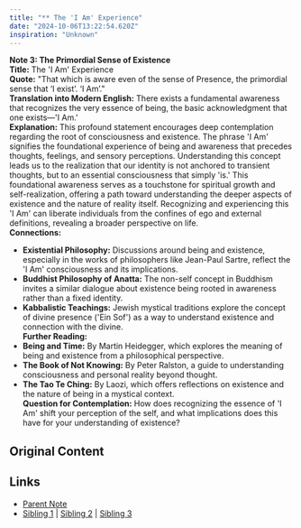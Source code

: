 ```yaml
---
title: "** The 'I Am' Experience"
date: "2024-10-06T13:22:54.620Z"
inspiration: "Unknown"
---
```


  

**Note 3: The Primordial Sense of Existence**  
**Title:** The 'I Am' Experience  
**Quote:** "That which is aware even of the sense of Presence, the primordial sense that ‘I exist’. ‘I Am’."  
**Translation into Modern English:** There exists a fundamental awareness that recognizes the very essence of being, the basic acknowledgment that one exists—'I Am.'  
**Explanation:** This profound statement encourages deep contemplation regarding the root of consciousness and existence. The phrase 'I Am' signifies the foundational experience of being and awareness that precedes thoughts, feelings, and sensory perceptions. Understanding this concept leads us to the realization that our identity is not anchored to transient thoughts, but to an essential consciousness that simply 'is.' This foundational awareness serves as a touchstone for spiritual growth and self-realization, offering a path toward understanding the deeper aspects of existence and the nature of reality itself. Recognizing and experiencing this 'I Am' can liberate individuals from the confines of ego and external definitions, revealing a broader perspective on life.  
**Connections:**  
- **Existential Philosophy:** Discussions around being and existence, especially in the works of philosophers like Jean-Paul Sartre, reflect the 'I Am' consciousness and its implications.  
- **Buddhist Philosophy of Anatta:** The non-self concept in Buddhism invites a similar dialogue about existence being rooted in awareness rather than a fixed identity.  
- **Kabbalistic Teachings:** Jewish mystical traditions explore the concept of divine presence ('Ein Sof') as a way to understand existence and connection with the divine.  
**Further Reading:**  
- **Being and Time:** By Martin Heidegger, which explores the meaning of being and existence from a philosophical perspective.  
- **The Book of Not Knowing:** By Peter Ralston, a guide to understanding consciousness and personal reality beyond thought.  
- **The Tao Te Ching:** By Laozi, which offers reflections on existence and the nature of being in a mystical context.  
**Question for Contemplation:** How does recognizing the essence of 'I Am' shift your perception of the self, and what implications does this have for your understanding of existence?  


## Original Content



## Links

- [Parent Note](/parent-note.md)
- [Sibling 1](/zettel1.md) | [Sibling 2](/zettel2.md) | [Sibling 3](/zettel3.md)
